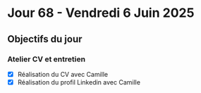 # Jour 68 - Vendredi 6 Juin 2025

## Objectifs du jour

### Atelier CV et entretien

- [X] Réalisation du CV avec Camille
- [X] Réalisation du profil Linkedin avec Camille
